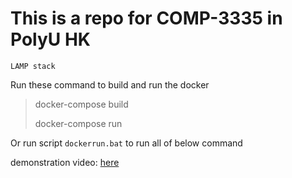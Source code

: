 # This is a repo for COMP-3335 in PolyU HK

`LAMP stack`

Run these command to build and run the docker

>docker-compose build
>
>docker-compose run

Or run script `dockerrun.bat` to run all of below command

demonstration video: [here](https://youtube.com)

